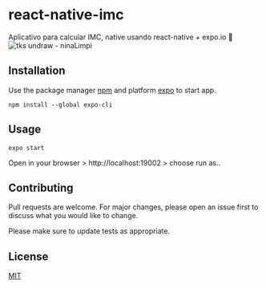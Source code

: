 # react-native-imc 

Aplicativo para calcular IMC, native usando react-native + expo.io 💙 
![tks undraw - ninaLimpi](https://i.imgur.com/9nUoE3V.png)


## Installation

Use the package manager [npm](https://www.npmjs.com/) and platform [expo](http://expo.io/) to start app.

```gitbash
npm install --global expo-cli
```

## Usage

```gitbash
expo start
```
 Open in your browser > http://localhost:19002 > choose run as.. 

## Contributing
Pull requests are welcome. For major changes, please open an issue first to discuss what you would like to change.

Please make sure to update tests as appropriate.

## License
[MIT](https://choosealicense.com/licenses/mit/)
